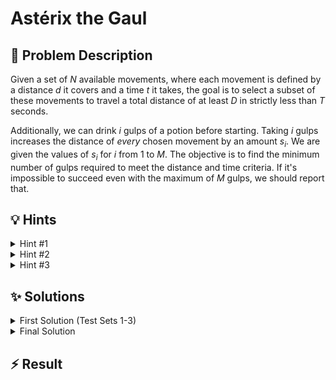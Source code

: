 # Astérix the Gaul

## 📝 Problem Description

Given a set of $N$ available movements, where each movement is defined by a distance $d$ it covers and a time $t$ it takes, the goal is to select a subset of these movements to travel a total distance of at least $D$ in strictly less than $T$ seconds.

Additionally, we can drink $i$ gulps of a potion before starting. Taking $i$ gulps increases the distance of *every* chosen movement by an amount $s_i$. We are given the values of $s_i$ for $i$ from 1 to $M$. The objective is to find the minimum number of gulps required to meet the distance and time criteria. If it's impossible to succeed even with the maximum of $M$ gulps, we should report that.

## 💡 Hints

<details>
<summary>Hint #1</summary>
The number of available movements, $N$, is relatively small (up to 30). This often suggests that solutions with exponential complexity in $N$, such as those that explore all subsets of movements, might be feasible, at least for smaller values of $N$.
</details>
<details>
<summary>Hint #2</summary>
Let's first simplify the problem by ignoring the potion. How can you determine the maximum distance achievable for a *fixed number of moves*, say $k$, while keeping the total time under the limit $T$? This subproblem seems related to the classic subset sum problem. If you can solve this for all possible $k$, how can you use that information to find the answer?
</details>
<details>
<summary>Hint #3</summary>
A solution that checks all $2^N$ subsets is too slow when $N=30$, as $2^{30}$ is over a billion operations. When faced with an exponential complexity problem on a set, a common strategy is to split the set into two halves. Can you generate all possible outcomes for each half independently and then combine the results from the two halves efficiently? This technique is known as **meet-in-the-middle**.
</details>

## ✨ Solutions

<details>
<summary>First Solution (Test Sets 1-3)</summary>
This problem asks us to select a subset of movements to satisfy certain conditions, which is a variation of the classic **Subset Sum Problem**. Since these problems are generally NP-complete, we expect a solution with exponential time complexity. For the smaller constraints where $N \le 20$, a brute-force approach that checks every possible subset of movements is feasible.

The overall strategy can be broken down into two main phases:

### Phase 1: Precomputation of Maximum Distances
First, we solve a simplified version of the problem: without any potions, what is the maximum distance we can cover for a given number of moves, say $k$, while staying under the time limit $T$?

To do this, we can iterate through all $2^N$ subsets of the available movements. For each subset, we calculate:
1.  The total distance covered (`sum_distance`).
2.  The total time taken (`sum_time`).
3.  The number of movements used (`n_moves`).

If `sum_time` is strictly less than $T$, then this subset is a valid combination of moves. We use an array, let's call it `max_dist_for_k_moves`, to store the best distance found so far for each possible number of moves. We update `max_dist_for_k_moves[n_moves]` with `sum_distance` if it's greater than the currently stored value.

After checking all $2^N$ subsets, this array will contain the maximum raw distance (without potions) achievable for using $k = 0, 1, \dots, N$ movements.

### Phase 2: Finding the Minimum Potion Gulps
Now, we can determine the minimum number of gulps needed. We iterate through all possible numbers of moves, from $k=1$ to $N$. For each $k$:

1.  We retrieve the maximum raw distance achievable with $k$ moves, `dist_raw = max_dist_for_k_moves[k]`. If no valid combination for $k$ moves exists, we skip it.
2.  We check if we can already reach the destination: if `dist_raw >= D`, it means we can succeed with **0 gulps**. We can stop and report 0.
3.  Otherwise, we need to cover a remaining distance of `D - dist_raw`. With $k$ moves, each gulp of potion adds a certain boost to *each* move. If we take a potion that gives a boost of `b`, the total extra distance is `k * b`.
4.  Therefore, we need a per-move boost of at least `ceil((D - dist_raw) / k)`. Let's call this `necessary_boost`.
5.  We are given a sorted list of potion effects $s_1, s_2, \dots, s_M$. We can use binary search (specifically, `std::lower_bound` in C++) to find the smallest index $i$ such that the potion effect $s_i$ is greater than or equal to `necessary_boost`. The number of gulps would then be $i$.
6.  We keep track of the minimum number of gulps found across all values of $k$.

After checking all possible numbers of moves, the minimum value we found is our answer. If we never find a way to reach the destination, it's impossible.

**Complexity:** The first phase dominates the runtime. Iterating through all subsets takes $O(2^N \cdot N)$ time. The second phase takes $O(N \cdot \log M)$ for the binary searches. The total complexity is approximately $O(2^N \cdot N)$, which is acceptable for $N \le 20$.

```cpp
#include <iostream>
#include <vector>
#include <algorithm>
#include <limits>
#include <cmath>

const long MIN_LONG = std::numeric_limits<long>::min();
const long MAX_LONG = std::numeric_limits<long>::max();

void solve() {
  // ===== READ INPUT =====
  int n, m; long D, T; std::cin >> n >> m >> D >> T;
  
  std::vector<std::pair<long, long>> moves; moves.reserve(n);
  for(int i = 0; i < n; ++i) {
    long d, t; std::cin >> d >> t;
    moves.emplace_back(d, t);  
  }
  
  std::vector<long> boosts(m);
  for(int i = 0; i < m; ++i) {
    std::cin >> boosts[i];
  }
  
  // ===== SOLVE =====
  // For every number of moves k in [0, n], find the max distance achievable in less than T seconds without potions.
  std::vector<long> n_moves_to_best_raw_distance(n + 1, MIN_LONG);
  for (int s = 0; s < (1 << n); ++s) { // Iterate through all 2^n subsets of moves
    long sum_distance = 0;
    long sum_time = 0;
    int n_moves = 0;
    
    // Calculate total distance, time, and move count for the current subset
    for (int i = 0; i < n; ++i) {
      if (s & (1 << i)) { // Check if the i-th move is in the subset
        sum_distance += moves[i].first;
        sum_time += moves[i].second;
        n_moves++;
      }
    }
    
    // If the time is valid, update the max distance for this number of moves
    if (sum_time < T) {
      n_moves_to_best_raw_distance[n_moves] = std::max(n_moves_to_best_raw_distance[n_moves], sum_distance);
    }
  }
  
  long min_gulps = MAX_LONG;
  // If we can reach Panoramix with 0 moves (D<=0), 0 gulps are needed.
  if (D <= 0) {
    min_gulps = 0;
  }

  // For each possible number of moves, find the minimum gulps needed.
  for (int n_moves = 1; n_moves <= n; ++n_moves) {
    // Skip if there's no way to make n_moves in time.
    if (n_moves_to_best_raw_distance[n_moves] == MIN_LONG) {
      continue;
    }
    
    long remaining_distance = D - n_moves_to_best_raw_distance[n_moves];
    if (remaining_distance <= 0) {
      min_gulps = 0; // Reachable without any potion
      break; // 0 is the best possible, so we can stop.
    }
    
    // Calculate the required boost per move. Use ceiling division.
    long necessary_boost = (remaining_distance + n_moves - 1) / n_moves;
    
    // Find the first potion that provides at least the necessary boost.
    auto potion_iter = std::lower_bound(boosts.begin(), boosts.end(), necessary_boost);
    if (potion_iter != boosts.end()) {
      // The number of gulps is the 1-based index of the potion.
      long gulps_needed = std::distance(boosts.begin(), potion_iter) + 1;
      min_gulps = std::min(min_gulps, gulps_needed);
    }
  }
  
  // ===== OUTPUT =====
  if (min_gulps == MAX_LONG) {
    std::cout << "Panoramix captured" << std::endl;
  } else {
    std::cout << min_gulps << std::endl;
  }
}

int main() {
  std::ios_base::sync_with_stdio(false);
  std::cin.tie(NULL);
  
  int n_tests; std::cin >> n_tests;
  while(n_tests--) { solve(); }
}
```
</details>

<details>
<summary>Final Solution</summary>
The previous solution's $O(2^N \cdot N)$ complexity is too slow for the full constraints where $N$ can be up to 30. To optimize this, we can use the **meet-in-the-middle** (or **split and list**) technique. This approach reduces the complexity by splitting the problem into two smaller, more manageable subproblems and then combining their results.

### The Meet-in-the-Middle Strategy

1.  **Split:** Divide the $N$ movements into two halves: the first half with $\lfloor N/2 \rfloor$ moves and the second half with the rest.

2.  **Generate Sub-solutions:** For each half, we generate all possible subsets of movements using a recursive approach (DFS). For each subset, we store a tuple representing its properties: `(number of moves, total time, total distance)`. This gives us two lists of results, one for each half. The size of each list is manageable, around $O(2^{N/2})$.

3.  **Filter Sub-solutions:** Within each list of results, and for a fixed number of moves, many generated states are suboptimal. For instance, if we have two states for $k$ moves, $(t_1, d_1)$ and $(t_2, d_2)$, and if $t_1 \le t_2$ and $d_1 \ge d_2$, the second state is redundant because the first one is at least as good in every aspect. We can filter out these suboptimal states. A standard way to do this is to sort the states by time and then iterate through them, keeping only those that offer a better distance than all preceding states. This leaves us with a list of states where both time and distance are strictly increasing.

4.  **Combine Results:** Now, we combine the filtered results from the two halves. We iterate through every state $(k_1, t_1, d_1)$ from the first half. For each, we need to find the best possible partner state $(k_2, t_2, d_2)$ from the second half. A valid partner must satisfy the time constraint: $t_1 + t_2 < T$. Our goal is to find the partner that maximizes the total distance $d_1 + d_2$.
    For a given $t_1$, we need to find a state from the second half where $t_2 < T - t_1$ and $d_2$ is as large as possible. Since our filtered lists from step 3 are sorted by time (and thus also by distance), we can use binary search (`std::upper_bound`) to efficiently find the best valid partner.
    For each valid combination `(k1+k2, t1+t2, d1+d2)`, we update our `max_dist_for_k_moves` array.

5.  **Calculate Final Answer:** This final step is identical to the one in the first solution. We use the populated `max_dist_for_k_moves` array to calculate the required boost for each number of moves and find the minimum number of potion gulps.

**Implementation Note:** The provided code implements this logic by working with "remaining distance" and "remaining time" instead of total distance and time. It initializes with `(D, T)` and subtracts the move's `(d, t)` at each step. So, minimizing the final "remaining distance" is equivalent to maximizing the total distance covered.

**Complexity:** The generation and filtering steps for each half take roughly $O(N \cdot 2^{N/2})$. The combination step involves iterating through the first half's results and performing a binary search on the second half's results, leading to a complexity around $O(N \cdot 2^{N/2} \log(2^{N/2}))$, which simplifies to $O(N^2 \cdot 2^{N/2})$. This is significantly faster than $O(2^N)$ and is efficient enough for $N \le 30$.

```cpp
#include <iostream>
#include <vector>
#include <algorithm>
#include <array>
#include <limits>

using vpii = std::vector<std::pair<int, int>>;

// These are global to be accessible by the recursive helper and solve function.
vpii moves;
std::vector<int> potions;
// Arrays to store results for the two halves, indexed by number of moves.
// Each element is a pair of (remaining_time, remaining_distance).
std::array<std::vector<std::pair<int64_t, int64_t>>, 16> first_half;
std::array<std::vector<std::pair<int64_t, int64_t>>, 16> second_half;
// Final best results after combining halves.
std::array<int64_t, 31> best_rem_dist;

// Recursive function to generate all subsets for a half.
// It calculates remaining time and distance from the initial T and D.
void dfs_fill(int move_idx, int moves_used, int64_t rem_dist, int64_t rem_time, int max_move_idx, auto &arr) {
  if (rem_time <= 0) return; // Path is already too long
  if (move_idx >= max_move_idx) {
    arr[moves_used].emplace_back(rem_time, rem_dist);
    return;
  }
  // Recurse without taking the current move
  dfs_fill(move_idx + 1, moves_used, rem_dist, rem_time, max_move_idx, arr);
  // Recurse taking the current move
  dfs_fill(move_idx + 1, moves_used + 1, rem_dist - moves[move_idx].first, rem_time - moves[move_idx].second, max_move_idx, arr);
}

// Filters out suboptimal pairs.
// For a given time, we only need the one that minimizes remaining distance.
// For two pairs (t1, d1) and (t2, d2), if t1 > t2, we need d1 < d2 for it to be optimal.
void sort_and_remove_suboptimal(auto &arr) {
  for (auto &row : arr) {
    if (row.size() <= 1) continue;
    // Sort by rem_time ascending, then rem_dist ascending.
    std::sort(row.begin(), row.end());
    // Remove duplicates and entries that are worse than previous ones.
    std::vector<std::pair<int64_t, int64_t>> optimal_row;
    optimal_row.push_back(row[0]);
    for (size_t i = 1; i < row.size(); ++i) {
        // Keep a point if it has a better (smaller) remaining distance
        // than the last kept optimal point.
        if (row[i].second < optimal_row.back().second) {
            optimal_row.push_back(row[i]);
        }
    }
    row = optimal_row;
  }
}

void clear_globals() {
  for (auto &v : first_half) v.clear();
  for (auto &v : second_half) v.clear();
}

void solve() {
  clear_globals();
  int n, m;
  int64_t D, T;
  std::cin >> n >> m >> D >> T;

  moves.resize(n);
  for (auto &move : moves) std::cin >> move.first >> move.second;

  potions.resize(m);
  for (auto &p : potions) std::cin >> p;
  // Potions are not guaranteed to be sorted in the input.
  std::sort(potions.begin(), potions.end());

  best_rem_dist.fill(std::numeric_limits<int64_t>::max());
  
  int n_half = n / 2;
  dfs_fill(0, 0, D, T, n_half, first_half);
  dfs_fill(n_half, 0, 0, T, n, second_half); // Note: rem_dist starts at 0 for the second half
  
  sort_and_remove_suboptimal(first_half);
  sort_and_remove_suboptimal(second_half);

  // Combine results from both halves
  for (int i = 0; i <= n_half; ++i) {
    for (const auto &p1 : first_half[i]) {
      for (int j = 0; j <= n - n_half; ++j) {
        if(second_half[j].empty()) continue;

        // Find partner in second half s.t. p1.rem_time + p2.rem_time > T
        // This is equivalent to p2.rem_time > T - p1.rem_time
        // We want the partner with the minimum remaining distance.
        auto it = std::lower_bound(second_half[j].begin(), second_half[j].end(), std::make_pair(T - p1.first, (int64_t) -1));
        if (it != second_half[j].begin()) {
            --it; // The last element that satisfies the time condition
            int64_t combined_rem_dist = p1.second + it->second;
            best_rem_dist[i + j] = std::min(best_rem_dist[i + j], combined_rem_dist);
        }
      }
    }
  }

  int64_t min_gulps = std::numeric_limits<int64_t>::max();
  if (D <= 0) min_gulps = 0;

  for (int k = 1; k <= n; ++k) {
    if (best_rem_dist[k] <= 0) {
      min_gulps = 0;
      break;
    }
    if (best_rem_dist[k] != std::numeric_limits<int64_t>::max()) {
      int64_t needed_boost = (best_rem_dist[k] + k - 1) / k;
      auto it = std::lower_bound(potions.begin(), potions.end(), needed_boost);
      if (it != potions.end()) {
        min_gulps = std::min(min_gulps, (int64_t)(it - potions.begin() + 1));
      }
    }
  }
  
  if (min_gulps == std::numeric_limits<int64_t>::max()) {
    std::cout << "Panoramix captured" << std::endl;
  } else {
    std::cout << min_gulps << std::endl;
  }
}

int main() {
    std::ios_base::sync_with_stdio(false);
    std::cin.tie(nullptr);
    int n_tests; std::cin >> n_tests;
    while (n_tests--) { solve(); }
}
```
</details>

## ⚡ Result

```plaintext

```